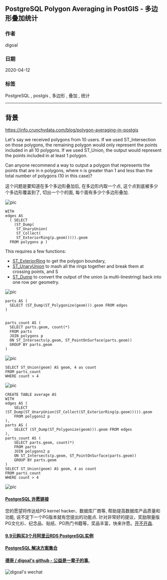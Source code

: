 ## PostgreSQL Polygon Averaging in PostGIS - 多边形叠加统计  
      
### 作者      
digoal      
      
### 日期      
2020-04-12      
      
### 标签      
PostgreSQL , postgis , 多边形 , 叠加 , 统计    
      
----      
      
## 背景      
https://info.crunchydata.com/blog/polygon-averaging-in-postgis  
    
Let's say we received polygons from 10 users. If we used ST_Intersection on those polygons, the remaining polygon would only represent the points included in all 10 polygons. If we used ST_Union, the output would represent the points included in at least 1 polygon.  
  
Can anyone recommend a way to output a polygon that represents the points that are in n polygons, where n is greater than 1 and less than the total number of polygons (10 in this case)?  
  
这个问题是要知道在多个多边形叠加后, 在多边形内取一个点, 这个点到底被多少个多边形覆盖到了, 切出一个个的面, 每个面有多少个多边形叠加.   
  
![pic](20200412_01_pic_001.png)  
  
```  
WITH   
edges AS   
  ( SELECT  
    (ST_Dump(  
     ST_UnaryUnion(  
     ST_Collect(  
     ST_ExteriorRing(p.geom))))).geom  
  FROM polygons p )  
```  
  
This requires a few functions:  
  
- [ST_ExteriorRing](https://postgis.net/docs/ST_ExteriorRing.html) to get the polygon boundary,  
- [ST_UnaryUnion](https://postgis.net/docs/ST_UnaryUnion.html) to mash all the rings together and break them at crossing points, and S  
- [ST_Dump](https://postgis.net/docs/ST_Dump.html) to convert the output of the union (a multi-linestring) back into one row per geometry.  
  
![pic](20200412_01_pic_002.png)  
  
```  
parts AS (  
  SELECT (ST_Dump(ST_Polygonize(geom))).geom FROM edges  
)  
  
  
parts_count AS (  
  SELECT parts.geom, count(*)  
  FROM parts  
  JOIN polygons p  
  ON ST_Intersects(p.geom, ST_PointOnSurface(parts.geom))  
  GROUP BY parts.geom  
)  
```  
  
![pic](20200412_01_pic_003.png)  
  
```  
SELECT ST_Union(geom) AS geom, 4 as count  
FROM parts_count  
WHERE count > 4  
```  
  
![pic](20200412_01_pic_004.png)  
  
```  
CREATE TABLE average AS  
WITH  
edges AS (  
    SELECT (ST_Dump(ST_UnaryUnion(ST_Collect(ST_ExteriorRing(p.geom))))).geom  
    FROM polygons2 p  
),  
parts AS (  
    SELECT (ST_Dump(ST_Polygonize(geom))).geom FROM edges  
),  
parts_count AS (  
    SELECT parts.geom, count(*)  
    FROM parts  
    JOIN polygons2 p  
    ON ST_Intersects(p.geom, ST_PointOnSurface(parts.geom))  
    GROUP BY parts.geom  
)  
SELECT ST_Union(geom) AS geom, 4 as count  
FROM parts_count  
WHERE count > 4  
```  
  
![pic](20200412_01_pic_005.png)  
  
  
  
  
  
  
  
  
  
  
  
  
  
  
  
  
  
  
  
  
  
  
  
  
  
  
  
  
  
  
  
  
  
  
  
  
  
  
  
  
  
  
  
  
  
  
  
  
  
  
  
  
  
  
#### [PostgreSQL 许愿链接](https://github.com/digoal/blog/issues/76 "269ac3d1c492e938c0191101c7238216")
您的愿望将传达给PG kernel hacker、数据库厂商等, 帮助提高数据库产品质量和功能, 说不定下一个PG版本就有您提出的功能点. 针对非常好的提议，奖励限量版PG文化衫、纪念品、贴纸、PG热门书籍等，奖品丰富，快来许愿。[开不开森](https://github.com/digoal/blog/issues/76 "269ac3d1c492e938c0191101c7238216").  
  
  
#### [9.9元购买3个月阿里云RDS PostgreSQL实例](https://www.aliyun.com/database/postgresqlactivity "57258f76c37864c6e6d23383d05714ea")
  
  
#### [PostgreSQL 解决方案集合](https://yq.aliyun.com/topic/118 "40cff096e9ed7122c512b35d8561d9c8")
  
  
#### [德哥 / digoal's github - 公益是一辈子的事.](https://github.com/digoal/blog/blob/master/README.md "22709685feb7cab07d30f30387f0a9ae")
  
  
![digoal's wechat](../pic/digoal_weixin.jpg "f7ad92eeba24523fd47a6e1a0e691b59")
  

